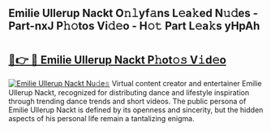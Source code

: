 ## Emilie Ullerup Nackt O𝚗𝚕yf𝚊ns L𝚎a𝚔ed N𝚞𝚍es - Part-nxJ P𝚑𝚘tos Vi𝚍𝚎o - H𝚘𝚝 Part L𝚎a𝚔s yHpAh

# <h2><a href="http://kf9fk9.oniu.top/?m=Emilie+Ullerup+Nackt">🔗👉 🔴 Emilie Ullerup Nackt P𝚑ot𝚘𝚜 V𝚒d𝚎o</a></h2>

[![Emilie Ullerup Nackt Nu𝚍e𝚜](https://i.imgur.com/0qMVB7G.gif)](http://kf9fk9.oniu.top/?m=Emilie+Ullerup+Nackt)
Virtual content creator and entertainer Emilie Ullerup Nackt, recognized for distributing dance and lifestyle inspiration through trending dance trends and short videos. The public persona of Emilie Ullerup Nackt is defined by its openness and sincerity, but the hidden aspects of his personal life remain a tantalizing enigma.  
